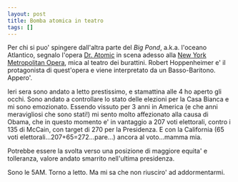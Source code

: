 ```yaml
---
layout: post
title: Bomba atomica in teatro
tags: []
---
```


Per chi si puo' spingere dall'altra parte del *Big Pond*, a.k.a. l'oceano Atlantico, segnalo l'opera [Dr. Atomic](http://www.sciencefriday.com/program/archives/200810177) in scena adesso alla [New York Metropolitan Opera](http://www.metoperafamily.org/metopera/season/production.aspx?id=9869&detect=yes), mica al teatro dei burattini. Robert Hoppenheimer e' il protagonista di quest'opera e viene interpretato da un Basso-Baritono. Appero'.

Ieri sera sono andato a letto prestissimo, e stamattina alle 4 ho aperto gli occhi. Sono andato a controllare lo stato delle elezioni per la Casa Bianca e mi sono emozionato. Essendo vissuto per 3 anni in America (e che anni meravigliosi che sono stati!) mi sento molto affezionato alla causa di Obama, che in questo momento e' in vantaggio a 207 voti elettorali, contro i 135 di McCain, con target di 270 per la Presidenza. E con la California (65 voti elettorali...207+65=272...pare...) ancora al voto...mamma mia.

Potrebbe essere la svolta verso una posizione di maggiore equita' e tolleranza, valore andato smarrito nell'ultima presidenza.

Sono le 5AM. Torno a letto. Ma mi sa che non riusciro' ad addormentarmi.
